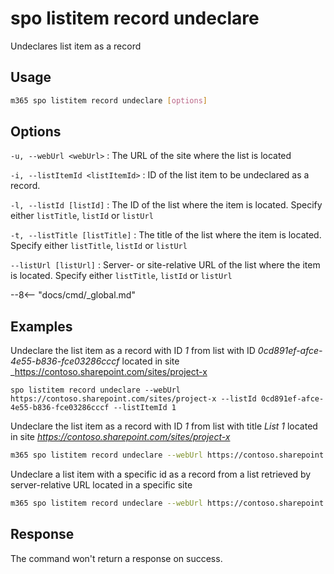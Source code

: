 # spo listitem record undeclare

Undeclares list item as a record

## Usage

```sh
m365 spo listitem record undeclare [options]
```

## Options

`-u, --webUrl <webUrl>`
: The URL of the site where the list is located

`-i, --listItemId <listItemId>`
: ID of the list item to be undeclared as a record.

`-l, --listId [listId]`
: The ID of the list where the item is located. Specify either `listTitle`, `listId` or `listUrl`

`-t, --listTitle [listTitle]`
: The title of the list where the item is located. Specify either `listTitle`, `listId` or `listUrl`

`--listUrl [listUrl]`
: Server- or site-relative URL of the list where the item is located. Specify either `listTitle`, `listId` or `listUrl`

--8<-- "docs/cmd/_global.md"

## Examples

Undeclare the list item as a record with ID _1_ from list with ID _0cd891ef-afce-4e55-b836-fce03286cccf_ located in site _https://contoso.sharepoint.com/sites/project-x

```sh_
spo listitem record undeclare --webUrl https://contoso.sharepoint.com/sites/project-x --listId 0cd891ef-afce-4e55-b836-fce03286cccf --listItemId 1
```

Undeclare the list item as a record with ID _1_ from list with title _List 1_ located in site _https://contoso.sharepoint.com/sites/project-x_

```sh
m365 spo listitem record undeclare --webUrl https://contoso.sharepoint.com/sites/project-x --listTitle 'List 1' --listItemId 1
```

Undeclare a list item with a specific id as a record from a list retrieved by server-relative URL located in a specific site

```sh
m365 spo listitem record undeclare --webUrl https://contoso.sharepoint.com/sites/project-x --listUrl '/sites/project-x/Lists/Lists 1' --id 1
```

## Response

The command won't return a response on success.
